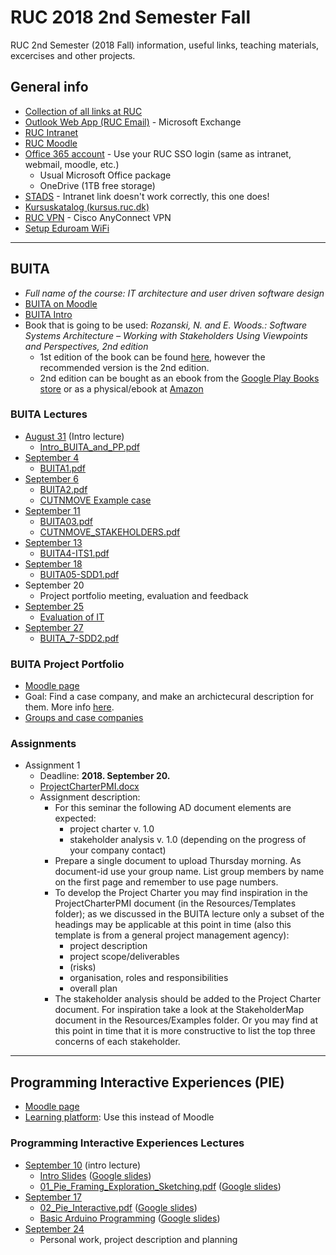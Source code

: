 # RUC 2018 2nd Semester Fall

RUC 2nd Semester (2018 Fall) information, useful links, teaching materials, excercises and other projects.

## General info

- [Collection of all links at RUC](https://portalino.ruc.dk/)
- [Outlook Web App (RUC Email)](https://owa.ruc.dk/) - Microsoft Exchange
- [RUC Intranet](https://intra.ruc.dk/)
- [RUC Moodle](https://moodle.ruc.dk)
- [Office 365 account](https://portal.office.com) - Use your RUC SSO login (same as intranet, webmail, moodle, etc.)
  - Usual Microsoft Office package
  - OneDrive (1TB free storage)
- [STADS](https://stadssb.ruc.dk/sb_stax/sb/) - Intranet link doesn't work correctly, this one does!
- [Kursuskatalog (kursus.ruc.dk)](http://kursus.ruc.dk/)
- [RUC VPN](https://intra.ruc.dk/index.php?id=23136&L=1) - Cisco AnyConnect VPN
- [Setup Eduroam WiFi](https://intra.ruc.dk/en/employees/services-to-employees/ruc-finance-it-technical-services/ruc-it/guides/internet-access/eduroam/)

---

## BUITA

- _Full name of the course: IT architecture and user driven software design_
- [BUITA on Moodle](https://moodle.ruc.dk/course/view.php?id=11116)
- [BUITA Intro](/BUITA/2018-08-31/Intro_BUITA_and_PP.pdf)
- Book that is going to be used: _Rozanski, N. and E. Woods.: Software Systems Architecture – Working with Stakeholders Using Viewpoints and Perspectives, 2nd edition_
  - 1st edition of the book can be found [here](/BUITA/Addison_Wesley-Software_Systems_Architecture_Apr_2005.pdf), however the recommended version is the 2nd edition.
  - 2nd edition can be bought as an ebook from the [Google Play Books store](https://play.google.com/store/books/details?id=nXRF77-gxRkC) or as a physical/ebook at [Amazon](https://www.amazon.com/Software-Systems-Architecture-Stakeholders-Perspectives/dp/0321112296)

### BUITA Lectures

- [August 31](/BUITA/2018-08-31) (Intro lecture)
  - [Intro_BUITA_and_PP.pdf](/BUITA/2018-08-31/Intro_BUITA_and_PP.pdf)
- [September 4](/BUITA/2018-09-04)
  - [BUITA1.pdf](/BUITA/2018-09-04/BUITA1.pdf)
- [September 6](/BUITA/2018-09-06)
  - [BUITA2.pdf](/BUITA/2018-09-06/BUITA2.pdf)
  - [CUTNMOVE Example case](/BUITA/2018-09-06/BUITA_CASE_CUTNMOVE.pdf)
- [September 11](/BUITA/2018-09-11)
  - [BUITA03.pdf](/BUITA/2018-09-11/BUITA03.pdf)
  - [CUTNMOVE_STAKEHOLDERS.pdf](/BUITA/2018-09-11/CUTNMOVE_STAKEHOLDERS.pdf)
- [September 13](/BUITA/2018-09-13)
  - [BUITA4-ITS1.pdf](/BUITA/2018-09-13/BUITA4-ITS1.pdf)
- [September 18](/BUITA/2018-09-18)
  - [BUITA05-SDD1.pdf](/BUITA/2018-09-18/BUITA05-SDD1.pdf)
- September 20
  - Project portfolio meeting, evaluation and feedback
- [September 25](/BUITA/2018-09-25)
  - [Evaluation of IT](/BUITA/2018-09-25/EIT1.pdf)
- [September 27](/BUITA/2018-09-27)
  - [BUITA_7-SDD2.pdf](/BUITA/2018-09-27/BUITA_7-SDD2.pdf)

### BUITA Project Portfolio

- [Moodle page](https://moodle.ruc.dk/course/view.php?id=10874)
- Goal: Find a case company, and make an archictecural description for them. More info [here](Intro_to_Portfolio_Project+Case_template_letter.docx).
- [Groups and case companies](https://docs.google.com/document/d/1QRHkOrazzjCUS64DzmyuRQ6xVO6nbJpyFiTbcMqNfig/edit)

### Assignments

- Assignment 1
  - Deadline: **2018. September 20.**
  - [ProjectCharterPMI.docx](/BUITA/2018-09-18/ProjectCharterPMI.docx)
  - Assignment description:
    - For this seminar the following AD document elements are expected:
      - project charter v. 1.0
      - stakeholder analysis v. 1.0 (depending on the progress of your company contact)
    - Prepare a single document to upload Thursday morning. As document-id use your group name. List group members by name on the first page and remember to use page numbers.
    - To develop the Project Charter you may find inspiration in the ProjectCharterPMI document (in the Resources/Templates folder); as we discussed in the BUITA lecture only a subset of the headings may be applicable at this point in time (also this template is from a general project management agency):
      - project description
      - project scope/deliverables
      - (risks)
      - organisation, roles and responsibilities
      - overall plan
    - The stakeholder analysis should be added to the Project Charter document. For inspiration take a look at the StakeholderMap document in the Resources/Examples folder. Or you may find at this point in time that it is more constructive to list the top three concerns of each stakeholder.

---

## Programming Interactive Experiences (PIE)

- [Moodle page](https://moodle.ruc.dk/course/view.php?id=11283)
- [Learning platform](https://learn.hobye.dk/courses/programming-interactive-experiences): Use this instead of Moodle

### Programming Interactive Experiences Lectures

- [September 10](/PIE/2018-09-10) (intro lecture)
  - [Intro Slides](/PIE/2018-09-10/00_PIE_Intro.pdf) ([Google slides](https://docs.google.com/presentation/d/1rE0DWs1Tf5f3D5RHTcf1MnFFJMg2xV39V9Y1pIxPGow/present?slide=id.p3))
  - [01_Pie_Framing_Exploration_Sketching.pdf](/PIE/2018-09-10/01_Pie_Framing_Exploration_Sketching.pdf) ([Google slides](https://docs.google.com/presentation/d/1J-BxN3KldC9eqpUDXB68GVlPlzEisDro_Ntye1Axgc4/edit))
- [September 17](/PIE/2018-09-17)
  - [02_Pie_Interactive.pdf](/PIE/2018-09-17/02_Pie_Interactive.pdf) ([Google slides](https://docs.google.com/presentation/d/1xIaW63d-V5uJZofddown3b0Xc7QWWdLiZBDftARd-8I/edit))
  - [Basic Arduino Programming](/PIE/2018-09-17/BasicArduinoProgramming.pdf) ([Google slides](https://docs.google.com/presentation/d/1DoDAMcJx9vt20Ovte3yxCQyGeOuZyOQ1eFOB429weA4/present?slide=id.g3d14026bac_0_0))
- [September 24](/PIE/2018-09-24)
  - Personal work, project description and planning
